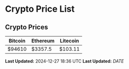 # Crypto Price List

## Crypto Prices
| Bitcoin | Ethereum | Litecoin |
| ------- | -------- | -------- |
| $94610 | $3357.5 | $103.11 |
**Last Updated:** 2024-12-27 18:36 UTC
**Last Updated:** $DATE$
